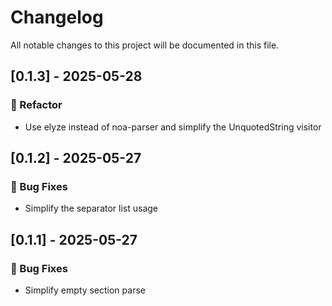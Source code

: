 # Changelog

All notable changes to this project will be documented in this file.

## [0.1.3] - 2025-05-28

### 🚜 Refactor

- Use elyze instead of noa-parser and simplify the UnquotedString visitor

## [0.1.2] - 2025-05-27

### 🐛 Bug Fixes

- Simplify the separator list usage

## [0.1.1] - 2025-05-27

### 🐛 Bug Fixes

- Simplify empty section parse

<!-- generated by git-cliff -->
